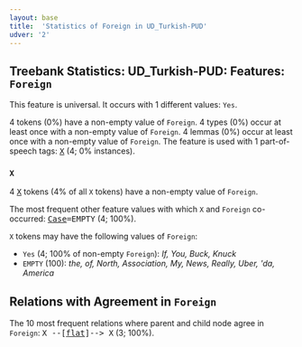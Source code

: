 ```yaml
---
layout: base
title:  'Statistics of Foreign in UD_Turkish-PUD'
udver: '2'
---
```


## Treebank Statistics: UD_Turkish-PUD: Features: `Foreign`

This feature is universal.
It occurs with 1 different values: `Yes`.

4 tokens (0%) have a non-empty value of `Foreign`.
4 types (0%) occur at least once with a non-empty value of `Foreign`.
4 lemmas (0%) occur at least once with a non-empty value of `Foreign`.
The feature is used with 1 part-of-speech tags: <tt><a href="tr_pud-pos-X.html">X</a></tt> (4; 0% instances).

### `X`

4 <tt><a href="tr_pud-pos-X.html">X</a></tt> tokens (4% of all `X` tokens) have a non-empty value of `Foreign`.

The most frequent other feature values with which `X` and `Foreign` co-occurred: <tt><a href="tr_pud-feat-Case.html">Case</a></tt><tt>=EMPTY</tt> (4; 100%).

`X` tokens may have the following values of `Foreign`:

* `Yes` (4; 100% of non-empty `Foreign`): <em>If, You, Buck, Knuck</em>
* `EMPTY` (100): <em>the, of, North, Association, My, News, Really, Uber, 'da, America</em>

## Relations with Agreement in `Foreign`

The 10 most frequent relations where parent and child node agree in `Foreign`:
<tt>X --[<tt><a href="tr_pud-dep-flat.html">flat</a></tt>]--> X</tt> (3; 100%).

